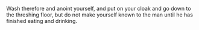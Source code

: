 Wash therefore and anoint yourself, and put on your cloak and go down to the threshing floor, but do not make yourself known to the man until he has finished eating and drinking.

